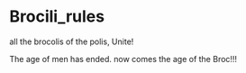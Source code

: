 # Brocili_rules

all the brocolis of the polis, Unite!

The age of men has ended. now comes the age of the Broc!!!